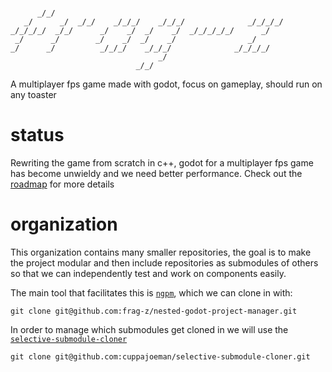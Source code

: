 ```
                                                                
      _/_/                                                      
   _/      _/  _/_/    _/_/_/    _/_/_/              _/_/_/_/   
_/_/_/_/  _/_/      _/    _/  _/    _/  _/_/_/_/_/      _/      
 _/      _/        _/    _/  _/    _/                _/         
_/      _/          _/_/_/    _/_/_/              _/_/_/_/      
                                 _/                             
                            _/_/                                
```
A multiplayer fps game made with godot, focus on gameplay, should run on any toaster

# status
Rewriting the game from scratch in c++, godot for a multiplayer fps game has become unwieldy and we need better performance. Check out the [roadmap](https://github.com/frag-z/roadmap) for more details

# organization
This organization contains many smaller repositories, the goal is to make the project modular and then include repositories as submodules of others so that we can independently test and work on components easily.

The main tool that facilitates this is [`ngpm`](https://github.com/cuppajoeman/selective-submodule-cloner), which we can clone in with:

```
git clone git@github.com:frag-z/nested-godot-project-manager.git
```

In order to manage which submodules get cloned in we will use the [`selective-submodule-cloner`](https://github.com/cuppajoeman/selective-submodule-cloner)

```
git clone git@github.com:cuppajoeman/selective-submodule-cloner.git
```
